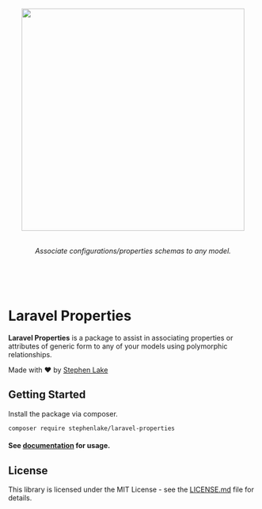 <h6 align="center">
    <img src="https://github.com/stephenlake/laravel-properties/blob/master/docs/assets/laravel-properties.png" width="450"/>
</h6>

<h6 align="center">
    Associate configurations/properties schemas to any model.
</h6>

<br><br>

# Laravel Properties

**Laravel Properties** is a package to assist in associating properties or attributes of generic form to any of your models using polymorphic relationships.

Made with ❤️ by [Stephen Lake](http://stephenlake.github.io/)

## Getting Started

Install the package via composer.

    composer require stephenlake/laravel-properties

#### See [documentation](https://stephenlake.github.io/laravel-properties/) for usage.

## License

This library is licensed under the MIT License - see the [LICENSE.md](LICENSE.md) file for details.
